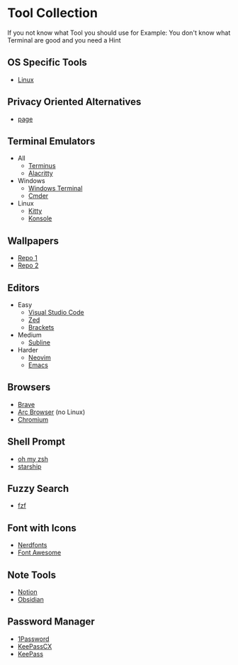 # Tool Collection
If you not know what Tool you should use for Example: You don't know what Terminal are good and you need a Hint

## OS Specific Tools
- [Linux](os/linux.md)

## Privacy Oriented Alternatives
- [page](privacy/alternatives.md)
  
## Terminal Emulators
- All
  - [Terminus](https://termius.com/)
  - [Alacritty](https://alacritty.org/)
- Windows
  - [Windows Terminal](https://apps.microsoft.com/detail/9N0DX20HK701?hl=en-US&gl=US)
  - [Cmder](https://cmder.app/)
- Linux
  - [Kitty](https://sw.kovidgoyal.net/kitty/)
  - [Konsole](https://konsole.kde.org/)

## Wallpapers
- [Repo 1](https://github.com/D3Ext/aesthetic-wallpapers.git)
- [Repo 2](https://github.com/makccr/wallpapers)

## Editors
- Easy
  - [Visual Studio Code](https://code.visualstudio.com/)
  - [Zed](https://zed.dev/)
  - [Brackets](https://brackets.io/)
- Medium
  - [Subline](https://www.sublimetext.com/)
- Harder
  - [Neovim](https://neovim.io/)
  - [Emacs](https://www.gnu.org/software/emacs/)
    
## Browsers
- [Brave](https://brave.com/de/)
- [Arc Browser](https://arc.net/) (no Linux)
- [Chromium](https://www.chromium.org/getting-involved/download-chromium/)
  
## Shell Prompt
- [oh my zsh](https://ohmyz.sh/)
- [starship](https://starship.rs/)

## Fuzzy Search
- [fzf](https://github.com/junegunn/fzf)

## Font with Icons
- [Nerdfonts](https://www.nerdfonts.com/)
- [Font Awesome](https://fontawesome.com/)

## Note Tools
- [Notion](https://www.notion.so/)
- [Obsidian](https://obsidian.md/)

## Password Manager
- [1Password](https://1password.com/)
- [KeePassCX](https://keepassxc.org/)
- [KeePass](https://keepass.info/)

